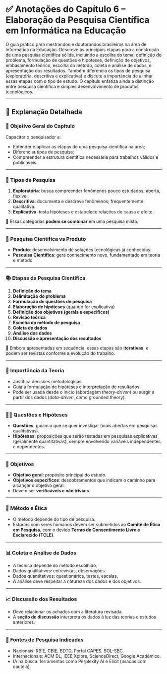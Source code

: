 # ✅ **Anotações do Capítulo 6 – Elaboração da Pesquisa Científica em Informática na Educação**

O guia prático para mestrandos e doutorandos brasileiros na área de Informática na Educação. Descreve as principais etapas para a construção de uma pesquisa científica sólida, incluindo a escolha do tema, definição do problema, formulação de questões e hipóteses, definição de objetivos, embasamento teórico, escolha do método, coleta e análise de dados, e apresentação dos resultados. Também diferencia os tipos de pesquisa (exploratória, descritiva e explicativa) e discute a importância de alinhar essas etapas com o tipo de estudo. O capítulo enfatiza ainda a distinção entre pesquisa científica e simples desenvolvimento de produtos tecnológicos.

---

## 💬 **Explanação Detalhada**

### 📌 **Objetivo Geral do Capítulo**

Capacitar o pesquisador a:

* Entender e aplicar as etapas de uma pesquisa científica na área;
* Diferenciar tipos de pesquisa;
* Compreender a estrutura científica necessária para trabalhos válidos e publicáveis.

---

### 🧩 **Tipos de Pesquisa**

1. **Exploratória**: busca compreender fenômenos pouco estudados; aberta, flexível.
2. **Descritiva**: documenta e descreve fenômenos; frequentemente qualitativa.
3. **Explicativa**: testa hipóteses e estabelece relações de causa e efeito.

🔁 Essas categorias **podem se combinar** em uma pesquisa mista.

---

### 🧪 **Pesquisa Científica vs Produto**

* **Produto**: desenvolvimento de soluções tecnológicas já conhecidas.
* **Pesquisa Científica**: gera conhecimento novo, fundamentado em teoria e método.

---

### 📚 **Etapas da Pesquisa Científica**

1. **Definição do tema**
2. **Delimitação do problema**
3. **Formulação de questões de pesquisa**
4. **Elaboração de hipóteses** (quando for explicativa)
5. **Definição dos objetivos (gerais e específicos)**
6. **Revisão teórica**
7. **Escolha do método de pesquisa**
8. **Coleta de dados**
9. **Análise dos dados**
10. **Discussão e apresentação dos resultados**

🔄 Embora apresentadas em sequência, essas etapas são **iterativas**, e podem ser revistas conforme a evolução do trabalho.

---

### 📖 **Importância da Teoria**

* Justifica decisões metodológicas.
* Guia a formulação de hipóteses e interpretação de resultados.
* Pode ser usada desde o início (abordagem *theory-driven*) ou surgir a partir dos dados (*data-driven*, como grounded theory).

---

### 👩‍🏫 **Questões e Hipóteses**

* **Questões**: guiam o que se quer investigar (mais abertas em pesquisas qualitativas).
* **Hipóteses**: proposições que serão testadas em pesquisas explicativas (geralmente quantitativas), sempre envolvendo variáveis independentes e dependentes.

---

### 🎯 **Objetivos**

* **Objetivo geral**: propósito principal do estudo.
* **Objetivos específicos**: desdobramentos que indicam o caminho para alcançar o objetivo geral.
* Devem ser **verificáveis e não triviais**.

---

### 🔬 **Método e Ética**

* O método depende do tipo de pesquisa.
* Estudos com seres humanos devem ser submetidos ao **Comitê de Ética em Pesquisa**, com o devido **Termo de Consentimento Livre e Esclarecido (TCLE)**.

---

### 📊 **Coleta e Análise de Dados**

* A técnica depende do método escolhido.
* Dados qualitativos: entrevistas, observações.
* Dados quantitativos: questionários, testes, escalas.
* A análise deve respeitar a natureza dos dados e dos objetivos.

---

### 📈 **Discussão dos Resultados**

* Deve relacionar os achados com a literatura revisada.
* A **seção de discussão** interpreta os dados à luz das teorias e estudos anteriores.

---

### 📎 **Fontes de Pesquisa Indicadas**

* Nacionais: RBIE, CBIE, BDTD, Portal CAPES, SOL-SBC.
* Internacionais: ACM DL, IEEE Xplore, ScienceDirect, Google Acadêmico.
* IA na busca: ferramentas como Perplexity AI e Elicit (usadas com cautela).
